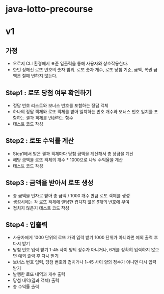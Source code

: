 # java-lotto-precourse

# v1
## 가정
- 오로지 CLI 환경에서 표준 입출력을 통해 사용자와 상호작용한다.
- 한번 정해진 로또 번호의 숫자 범위, 로또 숫자 개수, 로또 당첨 기준, 금액, 복권 금액은 절때 변하지 않는다.

## Step1 : 로또 당첨 여부 확인하기
- 정답 번호 리스트와 보너스 번호를 포함하는 정답 객체
- 하나의 정답 객체와 로또 객체를 받아 일치하는 번호 개수와 보너스 번호 일치를 포함하는 결과 객체를 반환하는 함수
- 테스트 코드 작성

## Step2 : 로또 수익률 계산
- Step1에서 받은 결과 객체마다 당첨 금액을 계산해서 총 상금을 계산
- 해당 금액을 로또 객체의 개수 * 1000으로 나눠 수익율을 계산
- 테스트 코드 작성

## Step3 : 금액을 받아서 로또 생성
- 총 금액을 인자로 받아 총 금액 / 1000 개수 만큼 로또 객체를 생성
- 생성시에는 각 로또 객체에 랜덤한 겹치지 않은 6개의 번호에 부여
- 겹치지 않은지 테스트 코드 작성

## Step4 : 입출력
- 사용자에게 1000 단위의 로또 가격 입력 받기 1000 단위가 아니라면 예외 출력 후 다시 받기
- 당첨 번호 입력 받기 1-45 사이 양의 정수가 아니거나, 6개를 정확히 입력하지 않으면 예외 출력 후 다시 받기
- 보너스 번호 입력, 당첨 번호와 겹치거나 1-45 사이 양의 정수가 아니면 다시 입력 받기
- 발행한 로또 내역과 개수 출력
- 당첨 내역(결과 객체) 출력
- 총 수익률 출력